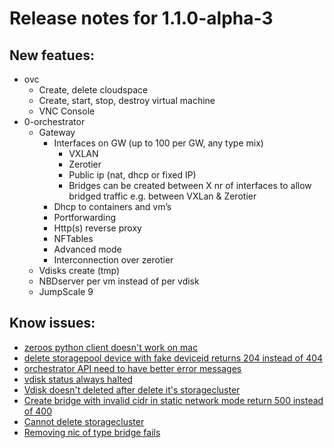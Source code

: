 # Release notes for 1.1.0-alpha-3

## New featues:
- ovc
  - Create, delete cloudspace
  - Create, start, stop, destroy virtual machine
  - VNC Console 
- 0-orchestrator
  - Gateway
    - Interfaces on GW (up to 100 per GW, any type mix)
      - VXLAN
      - Zerotier
      - Public ip (nat, dhcp or fixed IP)
      - Bridges can be created between X nr of interfaces to allow bridged traffic e.g. between VXLan & Zerotier
    - Dhcp to containers and vm’s
    - Portforwarding
    - Http(s) reverse proxy
    - NFTables
    - Advanced mode
    - Interconnection over zerotier
  - Vdisks create (tmp)
  - NBDserver per vm instead of per vdisk
  - JumpScale 9

## Know issues:

- [zeroos python client doesn't work on mac](https://github.com/zero-os/0-core/issues/290)
- [delete storagepool device with fake deviceid returns 204 instead of 404](https://github.com/zero-os/0-orchestrator/issues/394)
- [orchestrator API need to have better error messages](https://github.com/zero-os/0-orchestrator/issues/362)
- [vdisk status always halted](https://github.com/zero-os/0-orchestrator/issues/374)
- [Vdisk doesn't deleted after delete it's storagecluster](https://github.com/zero-os/0-orchestrator/issues/348)
- [Create bridge with invalid cidr in static network mode return 500 instead of 400](https://github.com/zero-os/0-orchestrator/issues/321)
- [Cannot delete storagecluster](https://github.com/g8os/resourcepool/issues/260)
- [Removing nic of type bridge fails](https://github.com/zero-os/0-core/issues/223)
